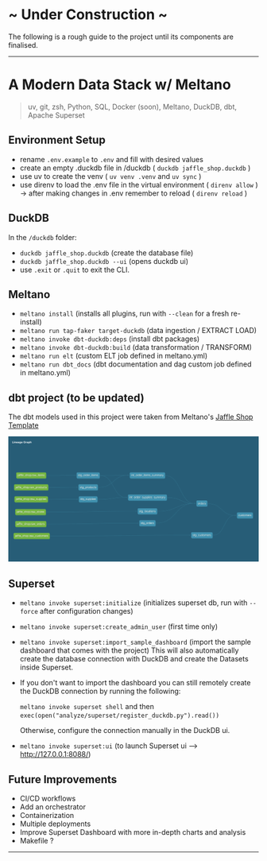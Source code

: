# ~ Under Construction ~

The following is a rough guide to the project until its components are finalised.

---

# A Modern Data Stack w/ Meltano

> uv, git, zsh, Python, SQL, Docker (soon), Meltano, DuckDB, dbt, Apache Superset

## Environment Setup

- rename `.env.example` to `.env` and fill with desired values
- create an empty .duckdb file in /duckdb ( `duckdb jaffle_shop.duckdb` )
- use uv to create the venv ( `uv venv .venv` and `uv sync` )
- use direnv to load the .env file in the virtual environment ( `direnv allow` )
  -> after making changes in .env remember to reload ( `direnv reload` )

## DuckDB

In the `/duckdb` folder:

- `duckdb jaffle_shop.duckdb` (create the database file)
- `duckdb jaffle_shop.duckdb --ui` (opens duckdb ui)
- use `.exit` or `.quit` to exit the CLI.

## Meltano

- `meltano install` (installs all plugins, run with `--clean` for a fresh re-install)
- `meltano run tap-faker target-duckdb` (data ingestion / EXTRACT LOAD)
- `meltano invoke dbt-duckdb:deps` (install dbt packages)
- `meltano invoke dbt-duckdb:build` (data transformation / TRANSFORM)
- `meltano run elt` (custom ELT job defined in meltano.yml)
- `meltano run dbt_docs` (dbt documentation and dag custom job defined in meltano.yml)

## dbt project (to be updated)

The dbt models used in this project were taken from Meltano's [Jaffle Shop Template](https://github.com/meltano/jaffle-shop-template)

![The dbt DAG of the project](/assets/images/dbt_dag.png "dbt DAG of the project")

## Superset

- `meltano invoke superset:initialize` (initializes superset db, run with `--force` after configuration changes)
- `meltano invoke superset:create_admin_user` (first time only)
- `meltano invoke superset:import_sample_dashboard` (import the sample dashboard that comes with the project)
  This will also automatically create the database connection with DuckDB and create the Datasets inside Superset.
- If you don't want to import the dashboard you can still remotely create the DuckDB connection by running the following:

  `meltano invoke superset shell` and then `exec(open("analyze/superset/register_duckdb.py").read())`

  Otherwise, configure the connection manually in the DuckDB ui.

- `meltano invoke superset:ui` (to launch Superset ui —> http://127.0.0.1:8088/)

## Future Improvements

- CI/CD workflows
- Add an orchestrator
- Containerization
- Multiple deployments
- Improve Superset Dashboard with more in-depth charts and analysis
- Makefile ?

---
